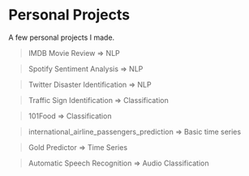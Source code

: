 # Personal Projects
A few personal projects I made.

> IMDB Movie Review => NLP

> Spotify Sentiment Analysis => NLP 

> Twitter Disaster Identification => NLP 

> Traffic Sign Identification => Classification

> 101Food => Classification

> international_airline_passengers_prediction => Basic time series 

> Gold Predictor => Time Series  

> Automatic Speech Recognition => Audio Classification 



